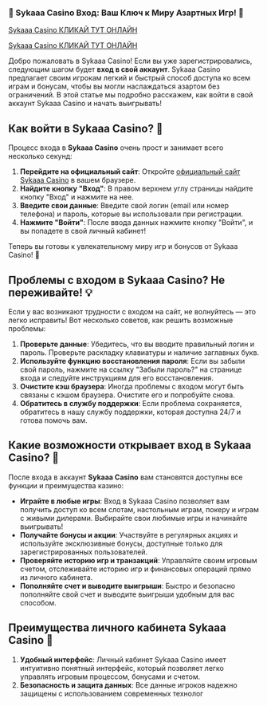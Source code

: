 ### 🔐 Sykaaa Casino Вход: Ваш Ключ к Миру Азартных Игр! 🎰
[Sykaaa Casino КЛИКАЙ ТУТ ОНЛАЙН](https://s-way-e.com/?source=sait&pid=223164)

[Sykaaa Casino КЛИКАЙ ТУТ ОНЛАЙН](https://s-way-e.com/?source=sait&pid=223164) 

Добро пожаловать в Sykaaa Casino! Если вы уже зарегистрировались, следующим шагом будет **вход в свой аккаунт**. Sykaaa Casino предлагает своим игрокам легкий и быстрый способ доступа ко всем играм и бонусам, чтобы вы могли наслаждаться азартом без ограничений. В этой статье мы подробно расскажем, как войти в свой аккаунт Sykaaa Casino и начать выигрывать!

## Как войти в Sykaaa Casino? 📝

Процесс входа в **Sykaaa Casino** очень прост и занимает всего несколько секунд:

1. **Перейдите на официальный сайт**: Откройте [официальный сайт Sykaaa Casino](https://s-way-e.com/?source=sait&pid=223164) в вашем браузере.
2. **Найдите кнопку "Вход"**: В правом верхнем углу страницы найдите кнопку "Вход" и нажмите на нее.
3. **Введите свои данные**: Введите свой логин (email или номер телефона) и пароль, которые вы использовали при регистрации.
4. **Нажмите "Войти"**: После ввода данных нажмите кнопку "Войти", и вы попадете в свой личный кабинет!

Теперь вы готовы к увлекательному миру игр и бонусов от Sykaaa Casino! 🌟

## Проблемы с входом в Sykaaa Casino? Не переживайте! 💡

Если у вас возникают трудности с входом на сайт, не волнуйтесь — это легко исправить! Вот несколько советов, как решить возможные проблемы:

1. **Проверьте данные**: Убедитесь, что вы вводите правильный логин и пароль. Проверьте раскладку клавиатуры и наличие заглавных букв.
2. **Используйте функцию восстановления пароля**: Если вы забыли свой пароль, нажмите на ссылку "Забыли пароль?" на странице входа и следуйте инструкциям для его восстановления.
3. **Очистите кэш браузера**: Иногда проблемы с входом могут быть связаны с кэшом браузера. Очистите его и попробуйте снова.
4. **Обратитесь в службу поддержки**: Если проблема сохраняется, обратитесь в нашу службу поддержки, которая доступна 24/7 и готова помочь вам.

## Какие возможности открывает вход в Sykaaa Casino? 🚀

После входа в аккаунт **Sykaaa Casino** вам становятся доступны все функции и преимущества казино:

- **Играйте в любые игры**: Вход в Sykaaa Casino позволяет вам получить доступ ко всем слотам, настольным играм, покеру и играм с живыми дилерами. Выбирайте свои любимые игры и начинайте выигрывать!
- **Получайте бонусы и акции**: Участвуйте в регулярных акциях и используйте эксклюзивные бонусы, доступные только для зарегистрированных пользователей.
- **Проверяйте историю игр и транзакций**: Управляйте своим игровым счетом, отслеживайте историю игр и финансовых операций прямо из личного кабинета.
- **Пополняйте счет и выводите выигрыши**: Быстро и безопасно пополняйте свой счет и выводите выигрыши удобным для вас способом.

## Преимущества личного кабинета Sykaaa Casino 🏅

1. **Удобный интерфейс**: Личный кабинет Sykaaa Casino имеет интуитивно понятный интерфейс, который позволяет легко управлять игровым процессом, бонусами и счетом.
2. **Безопасность и защита данных**: Все данные игроков надежно защищены с использованием современных технолог
